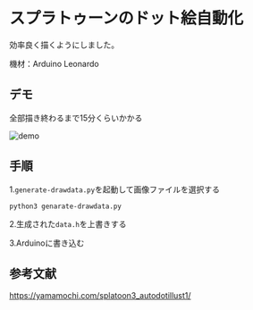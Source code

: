 # スプラトゥーンのドット絵自動化
効率良く描くようにしました。

機材：Arduino Leonardo

## デモ
全部描き終わるまで15分くらいかかる

![demo](https://github.com/t4ichi/SplatoonAutoDraw/assets/67674781/7031b89e-d76b-47f1-ad2c-afb92cfac11d)

## 手順


1.`generate-drawdata.py`を起動して画像ファイルを選択する
```
python3 genarate-drawdata.py
```

2.生成された`data.h`を上書きする

3.Arduinoに書き込む

## 参考文献
https://yamamochi.com/splatoon3_autodotillust1/
